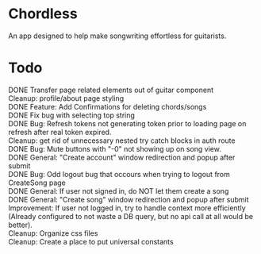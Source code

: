 # Chordless

An app designed to help make songwriting effortless for guitarists. <br />

# Todo

DONE Transfer page related elements out of guitar component <br />
Cleanup: profile/about page styling <br />
DONE Feature: Add Confirmations for deleting chords/songs <br />
DONE Fix bug with selecting top string <br />
DONE Bug: Refresh tokens not generating token prior to loading page on refresh after real token expired. <br />
Cleanup: get rid of unnecessary nested try catch blocks in auth route <br />
DONE Bug: Mute buttons with "-0" not showing up on song view. <br />
DONE General: "Create account" window redirection and popup after submit <br />
DONE Bug: Odd logout bug that occours when trying to logout from CreateSong page <br />
DONE General: If user not signed in, do NOT let them create a song <br />
DONE General: "Create song" window redirection and popup after submit <br />
Improvement: If user not logged in, try to handle context more efficiently (Already configured to not waste a DB query, but no api call at all would be better). <br />
Cleanup: Organize css files <br />
Cleanup: Create a place to put universal constants <br />
